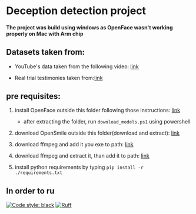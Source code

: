 # Deception detection project

#### The project was build using windows as OpenFace wasn't working properly on Mac with Arm chip

## Datasets taken from:

- YouTube's data taken from the following video: [link](https://www.youtube.com/watch?v=Jfli-6Q-13Q&t=21s)

- Real trial testimonies taken
  from:[link](http://web.eecs.umich.edu/~mihalcea/downloads/RealLifeDeceptionDetection.2016.zip)

## pre requisites:

1. install OpenFace outside this folder following those
   instructions: [link](https://github.com/TadasBaltrusaitis/OpenFace/wiki/Windows-Installation)
   - after extracting the folder, run `download_models.ps1` using powershell

2. download OpenSmile outside this folder(download and
   extract): [link](https://github.com/audeering/opensmile/releases/download/v3.0.1/opensmile-3.0.1-win-x64.zip)
3. download ffmpeg and add it you exe to path: [link](https://www.gyan.dev/ffmpeg/builds/ffmpeg-git-full.7z)
4. download ffmpeg and extract it, than add it to path: [link](https://www.gyan.dev/ffmpeg/builds/ffmpeg-git-full.7z)
5. install python requirements by typing ```pip install -r ./requirements.txt ```


## In order to ru

[![Code style: black](https://img.shields.io/badge/code%20style-black-000000.svg)](https://github.com/psf/black)
[![Ruff](https://img.shields.io/endpoint?url=https://raw.githubusercontent.com/charliermarsh/ruff/main/assets/badge/v1.json)](https://github.com/charliermarsh/ruff)

